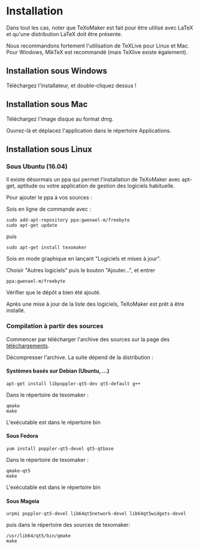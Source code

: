 Installation
============

Dans tout les cas, noter que TeXoMaker est fait pour être utilisé avec LaTeX et qu'une distribution LaTeX doit être présente.

Nous recommandons fortement l'utilisation de TeXLive pour Linux et Mac.
Pour Windows, MikTeX est recommandé (mais TeXlive existe également).

Installation sous Windows
-----------------------

Téléchargez l'installateur, et double-cliquez dessus !

Installation sous Mac
-----------------------

Téléchargez l'image disque au format dmg.

Ouvrez-là et déplacez l'application dans le répertoire Applications.

Installation sous Linux
-----------------------
### Sous Ubuntu (16.04)

Il existe désormais un ppa qui permet l'installation de TeXoMaker avec apt-get, aptitude ou votre application de gestion des logiciels habituelle.

Pour ajouter le ppa à vos sources : 

Sois en ligne de commande avec :

```
sudo add-apt-repository ppa:gwenael-m/freebyte
sudo apt-get update
```

puis 

```
sudo apt-get install texomaker
```

Sois en mode graphique en lançant "Logiciels et mises à jour".

Choisir "Autres logiciels" puis le bouton "Ajouter...", et entrer
 
```
ppa:gwenael-m/freebyte
```


Vérifier que le dépôt a bien été ajouté.

Après une mise à jour de la liste des logiciels, TeXoMaker est prêt à être installé.


### Compilation à partir des sources

Commencer par télécharger l'archive des sources sur la page des [téléchargements](https://github.com/Domlol/texomaker/releases).

Décompresser l'archive. La suite dépend de la distribution : 

#### Systèmes basés sur Debian (Ubuntu, ...)
```
apt-get install libpoppler-qt5-dev qt5-default g++
```

Dans le répertoire de texomaker :

```
qmake
make
```

L'exécutable est dans le répertoire bin

#### Sous Fedora
```
yum install poppler-qt5-devel qt5-qtbase
```

Dans le répertoire de texomaker :

```
qmake-qt5
make
```

L'exécutable est dans le répertoire bin

#### Sous Mageia

```
urpmi poppler-qt5-devel lib64qt5network-devel lib64qt5widgets-devel 
```

puis dans le répertoire des sources de texomaker: 

```
/usr/lib64/qt5/bin/qmake 
make
```